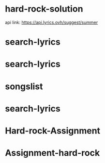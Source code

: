 # hard-rock-solution
api link: https://api.lyrics.ovh/suggest/summer
# search-lyrics
# search-lyrics
# songslist
# search-lyrics
# Hard-rock-Assignment
# Assignment-hard-rock
